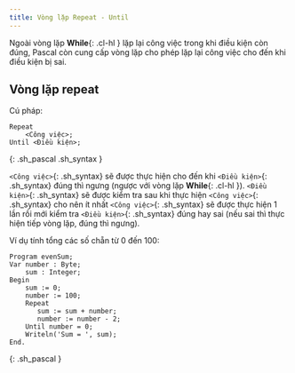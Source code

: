 ```yaml
---
title: Vòng lặp Repeat - Until
---
```


Ngoài vòng lặp **While**{: .cl-hl } lặp lại công việc trong khi điều kiện còn đúng, Pascal còn cung cấp vòng lặp cho phép lặp lại công việc cho đến khi điều kiện bị sai.


## Vòng lặp repeat

Cú pháp:

```
Repeat 
    <Công việc>;
Until <Điều kiện>;
```
{: .sh_pascal .sh_syntax }

`<Công việc>`{: .sh_syntax} sẽ được thực hiện cho đến khi `<Điều kiện>`{: .sh_syntax} đúng thì ngưng (ngược với vòng lặp **While**{: .cl-hl }). `<Điều kiện>`{: .sh_syntax} sẽ được kiểm tra sau khi thực hiện `<Công việc>`{: .sh_syntax} cho nên ít nhất `<Công việc>`{: .sh_syntax} sẽ được thực hiện 1 lần rồi mới kiểm tra `<Điều kiện>`{: .sh_syntax} đúng hay sai (nếu sai thì thực hiện tiếp vòng lặp, đúng thì ngưng).

Ví dụ tính tổng các số chẵn từ 0 đến 100:

```
Program evenSum;
Var number : Byte;
    sum : Integer;
Begin
    sum := 0;
    number := 100;
    Repeat
       sum := sum + number;
       number := number - 2;
    Until number = 0;
    Writeln('Sum = ', sum);
End.
```
{: .sh_pascal }
